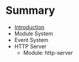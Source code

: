 # Summary

* [Introduction](README.md)
* Module System
* Event System
* HTTP Server
   * Module: http-server

